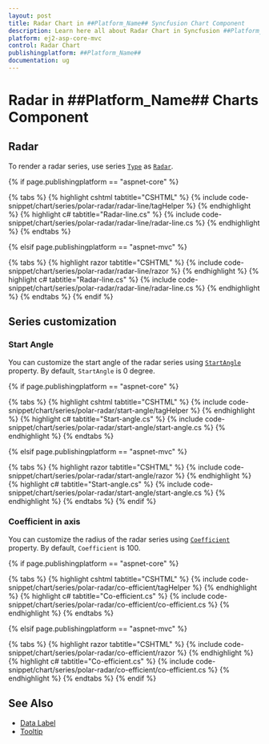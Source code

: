 ```yaml
---
layout: post
title: Radar Chart in ##Platform_Name## Syncfusion Chart Component
description: Learn here all about Radar Chart in Syncfusion ##Platform_Name## Chart component of Syncfusion Essential JS 2 and more.
platform: ej2-asp-core-mvc
control: Radar Chart
publishingplatform: ##Platform_Name##
documentation: ug
---
```



# Radar in ##Platform_Name## Charts Component

## Radar

To render a radar series, use series [`Type`](https://help.syncfusion.com/cr/aspnetmvc-js2/Syncfusion.EJ2.Charts.ChartSeries.html#Syncfusion_EJ2_Charts_ChartSeries_Type) as [`Radar`](https://help.syncfusion.com/cr/aspnetmvc-js2/Syncfusion.EJ2.Charts.ChartSeriesType.html#Syncfusion_EJ2_Charts_ChartSeriesType_Radar).

{% if page.publishingplatform == "aspnet-core" %}

{% tabs %}
{% highlight cshtml tabtitle="CSHTML" %}
{% include code-snippet/chart/series/polar-radar/radar-line/tagHelper %}
{% endhighlight %}
{% highlight c# tabtitle="Radar-line.cs" %}
{% include code-snippet/chart/series/polar-radar/radar-line/radar-line.cs %}
{% endhighlight %}
{% endtabs %}

{% elsif page.publishingplatform == "aspnet-mvc" %}

{% tabs %}
{% highlight razor tabtitle="CSHTML" %}
{% include code-snippet/chart/series/polar-radar/radar-line/razor %}
{% endhighlight %}
{% highlight c# tabtitle="Radar-line.cs" %}
{% include code-snippet/chart/series/polar-radar/radar-line/radar-line.cs %}
{% endhighlight %}
{% endtabs %}
{% endif %}



## Series customization

### Start Angle

You can customize the start angle of the radar series using [`StartAngle`](https://help.syncfusion.com/cr/aspnetmvc-js2/Syncfusion.EJ2.Charts.ChartAxis.html#Syncfusion_EJ2_Charts_ChartAxis_StartAngle) property. By default, `StartAngle` is 0 degree.

{% if page.publishingplatform == "aspnet-core" %}

{% tabs %}
{% highlight cshtml tabtitle="CSHTML" %}
{% include code-snippet/chart/series/polar-radar/start-angle/tagHelper %}
{% endhighlight %}
{% highlight c# tabtitle="Start-angle.cs" %}
{% include code-snippet/chart/series/polar-radar/start-angle/start-angle.cs %}
{% endhighlight %}
{% endtabs %}

{% elsif page.publishingplatform == "aspnet-mvc" %}

{% tabs %}
{% highlight razor tabtitle="CSHTML" %}
{% include code-snippet/chart/series/polar-radar/start-angle/razor %}
{% endhighlight %}
{% highlight c# tabtitle="Start-angle.cs" %}
{% include code-snippet/chart/series/polar-radar/start-angle/start-angle.cs %}
{% endhighlight %}
{% endtabs %}
{% endif %}



### Coefficient in axis

You can customize the radius of the radar series using [`Coefficient`](https://help.syncfusion.com/cr/aspnetmvc-js2/Syncfusion.EJ2.Charts.ChartAxis.html#Syncfusion_EJ2_Charts_ChartAxis_Coefficient) property. By default, `Coefficient` is 100.

{% if page.publishingplatform == "aspnet-core" %}

{% tabs %}
{% highlight cshtml tabtitle="CSHTML" %}
{% include code-snippet/chart/series/polar-radar/co-efficient/tagHelper %}
{% endhighlight %}
{% highlight c# tabtitle="Co-efficient.cs" %}
{% include code-snippet/chart/series/polar-radar/co-efficient/co-efficient.cs %}
{% endhighlight %}
{% endtabs %}

{% elsif page.publishingplatform == "aspnet-mvc" %}

{% tabs %}
{% highlight razor tabtitle="CSHTML" %}
{% include code-snippet/chart/series/polar-radar/co-efficient/razor %}
{% endhighlight %}
{% highlight c# tabtitle="Co-efficient.cs" %}
{% include code-snippet/chart/series/polar-radar/co-efficient/co-efficient.cs %}
{% endhighlight %}
{% endtabs %}
{% endif %}



## See Also

* [Data Label](../data-labels)
* [Tooltip](../tool-tip)